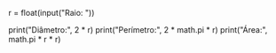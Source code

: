 r = float(input("Raio: "))

print("Diâmetro:", 2 * r)
print("Perímetro:", 2 * math.pi * r)
print("Área:", math.pi * r * r)
